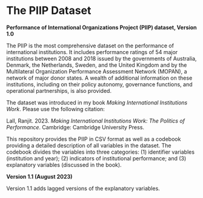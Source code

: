 # The PIIP Dataset
**Performance of International Organizations Project (PIIP) dataset, Version 1.0**

The PIIP is the most comprehensive dataset on the performance of international institutions. It includes performance ratings of 54 major institutions between 2008 and 2018 issued by the governments of Australia, Denmark, the Netherlands, Sweden, and the United Kingdom and by the Multilateral Organization Performance Assessment Network (MOPAN), a network of major donor states. A wealth of additional information on these institutions, including on their policy autonomy, governance functions, and operational partnerships, is also provided.

The dataset was introduced in my book _Making International Institutions Work_. Please use the following citation:

Lall, Ranjit. 2023. _Making International Institutions Work: The Politics of Performance_. Cambridge: Cambridge University Press.

This repository provides the PIIP in CSV format as well as a codebook providing a detailed description of all variables in the dataset. The codebook divides the variables into three categories: (1) identifier variables (institution and year); (2) indicators of institutional performance; and (3) explanatory variables (discussed in the book).

**Version 1.1 (August 2023)**

Version 1.1 adds lagged versions of the explanatory variables.
